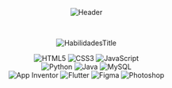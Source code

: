 <div align="center">

![Header](https://readme-typing-svg.herokuapp.com?font=Fira+Code&size=26&weight=600&duration=3000&pause=1000&color=000080&center=true&vCenter=true&width=700&lines=SOU+LEONARDO+ZAIA;ESTUDANTE+DE+INFORMÁTICA;ETEC+MARIA+CRISTINA+MEDEIROS)

<br>

![HabilidadesTitle](https://readme-typing-svg.herokuapp.com?font=Fira+Code&size=20&weight=600&duration=2000&pause=1000&color=000080&center=true&vCenter=true&width=300&lines=💻+HABILIDADES)

</div>

<div align="center">

<img src="https://img.shields.io/badge/HTML5-FF6B35?style=for-the-badge&logo=html5&logoColor=white&labelColor=0d1117" alt="HTML5" />
<img src="https://img.shields.io/badge/CSS3-1572B6?style=for-the-badge&logo=css3&logoColor=white&labelColor=0d1117" alt="CSS3" />
<img src="https://img.shields.io/badge/JavaScript-F7DF1E?style=for-the-badge&logo=javascript&logoColor=black&labelColor=0d1117" alt="JavaScript" />
<br>
<img src="https://img.shields.io/badge/Python-3776AB?style=for-the-badge&logo=python&logoColor=white&labelColor=0d1117" alt="Python" />
<img src="https://img.shields.io/badge/Java-ED8B00?style=for-the-badge&logo=java&logoColor=white&labelColor=0d1117" alt="Java" />
<img src="https://img.shields.io/badge/MySQL-4479A1?style=for-the-badge&logo=mysql&logoColor=white&labelColor=0d1117" alt="MySQL" />
<br>
<img src="https://img.shields.io/badge/App_Inventor-FF6B6B?style=for-the-badge&logo=android&logoColor=white&labelColor=0d1117" alt="App Inventor" />
<img src="https://img.shields.io/badge/Flutter-02569B?style=for-the-badge&logo=flutter&logoColor=white&labelColor=0d1117" alt="Flutter" />
<img src="https://img.shields.io/badge/Figma-F24E1E?style=for-the-badge&logo=figma&logoColor=white&labelColor=0d1117" alt="Figma" />
<img src="https://img.shields.io/badge/Photoshop-31A8FF?style=for-the-badge&logo=adobephotoshop&logoColor=white&labelColor=0d1117" alt="Photoshop" />

</div>
